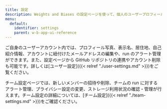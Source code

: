 ```yaml
---
title: 設定
description: Weights and Biases の設定ページを使って、個人のユーザープロフィールや Team の設定をカスタマイズできます。
menu:
  default:
    identifier: settings
    parent: w-b-app-ui-reference
---
```


ご自身のユーザーアカウント内では、プロフィール写真、表示名、居住地、自己紹介情報、アカウントに紐付けたメールアドレスの編集や、run のアラート管理ができます。また、設定ページから GitHub リポジトリの連携やアカウント削除も可能です。詳しくは[ユーザー設定]({{< relref "./user-settings.md" >}})をご覧ください。

チーム設定ページでは、新しいメンバーの招待や削除、チームの run に対するアラート管理、プライバシー設定の変更、ストレージ利用状況の確認・管理が行えます。チーム設定の詳細については、[チーム設定]({{< relref "./team-settings.md" >}})をご確認ください。
